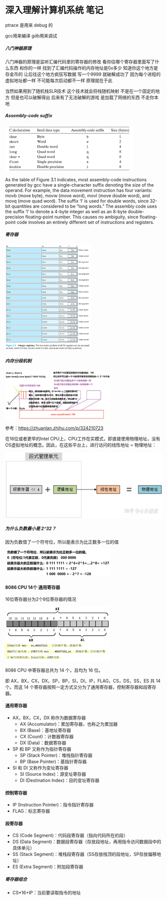 # 深入理解计算机系统 笔记

ptrace 是用来 debug 的

gcc用来编译 gdb用来调试

##### 八门神器原理

八门神器的原理是监听汇编代码里的寄存器的修改 看你往哪个寄存器里面写了什么东西 和你的一样 找到了汇编代码操作的内存地址是0x多少 知道你这个地方是存金币的 让后往这个地方疯狂写数据 写一个9999 就破解成功了 因为每个进程的虚拟地址都一样 不可能每次启动都不一样 原理就在于此

当然如果用到了随机栈SLR技术 这个技术就会将栈随机映射 不是在一个固定的地方 但是也可以破解得出 后来有了无法破解的游戏 是加载了网络的东西 不走你本地

##### Assembly-code suffix

<img src="../../images/image-20210701172922446.png" alt="image-20210701172922446" style="zoom: 40%;" />

As the table of Figure 3.1 indicates, most assembly-code instructions generated by gcc have a single-character suffix denoting the size of the operand. For example, the data movement instruction has four variants: movb (move byte), movw (move word), movl (move double word), and movq (move quad word). The suffix ‘l’ is used for double words, since 32-bit quantities are considered to be “long words.” The assembly code uses the suffix ‘l’ to denote a 4-byte integer as well as an 8-byte double-precision floating-point number. This causes no ambiguity, since floating-point code involves an entirely different set of instructions and registers.

##### 寄存器

<img src="../../images/image-20210701192444694.png" alt="image-20210701192444694" style="zoom: 33%;" />



##### 内存分段机制

<img src="../../images/image-20210707155858694.png" alt="image-20210707155858694" style="zoom:33%;" />

参考：https://zhuanlan.zhihu.com/p/324210723

在16位或者更早的Intel CPU上，CPU工作在实模式，即直接使用物理地址，没有OS虚拟地址的概念。因此，在这些平台上，进行访问的线性地址 = 物理地址：

![preview](../../images/v2-579718b4f504316a56d3e8695f1a161d_r.jpg)

##### 为什么负数最小是 2^32？

因为负数借了一个符号位，所以能表示为比正数多一位的值

<img src="../../images/image-20210707150149469.png" alt="image-20210707150149469" style="zoom:33%;" />

#### 8086 CPU 14个 通用寄存器

16位寄存器分为2个8位寄存器的情况

<img src="../../images/image-20210707150746729.png" alt="image-20210707150746729" style="zoom:33%;" />

<img src="../../images/image-20210707152156970.png" alt="image-20210707152156970" style="zoom:33%;" />

8086 CPU 中寄存器总共为 14 个，且均为 16 位。

即 AX，BX，CX，DX，SP，BP，SI，DI，IP，FLAG，CS，DS，SS，ES 共 14 个。而这 14 个寄存器按照一定方式又分为了通用寄存器，控制寄存器和段寄存器。

#### 通用寄存器

- AX，BX，CX，DX 称作为数据寄存器
  - AX (Accumulator)：累加寄存器，也称之为累加器
  - BX (Base)：基地址寄存器
  - CX (Count)：计数器寄存器
  - DX (Data)：数据寄存器
- SP 和 BP 又称作为指针寄存器
  - SP (Stack Pointer)：堆栈指针寄存器
  - BP (Base Pointer)：基指针寄存器
- SI 和 DI 又称作为变址寄存器
  - SI (Source Index)：源变址寄存器
  - DI (Destination Index)：目的变址寄存器

#### 控制寄存器

- IP (Instruction Pointer)：指令指针寄存器
- FLAG：标志寄存器

#### 段寄存器

- CS (Code Segment)：代码段寄存器（指向代码所在的段）
- DS (Data Segment)：数据段寄存器（存放段地址，再用指令访问数据段中的具体单元）
- SS (Stack Segment)：堆栈段寄存器（SS存放栈顶的段地址，SP存放偏移地址）
- ES (Extra Segment)：附加段寄存器

##### 寄存器组合

- CS*16+IP：当前要读取指令的地址
